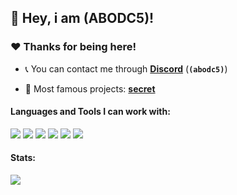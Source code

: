 ## :wave: Hey, i am (ABODC5)! 

### :heart:️ Thanks for being here!

- :telephone_receiver: You can contact me through **[Discord](https://discord.com/users/546384753503502346)** (**`(abodc5)`**)

- :briefcase: Most famous projects: **[secret](Link)**

#### Languages and Tools I can work with:
<a><img src="https://img.shields.io/badge/-Nodejs-43853?logo=Node.js&logoColor=white"></a> 
<img src="https://img.shields.io/badge/-NPM-CB3837?logo=npm&logoColor=white"> 
<img src="https://img.shields.io/badge/-HTML5-E34F26?logo=html5&logoColor=white"> 
<img src="https://img.shields.io/badge/-repl.it-56676e? logo=repl.it&logoColor=white"></a> 
<img src="https://img.shields.io/badge/-MongoDB-13aa52?logo=mongodb&logoColor=white"> 
<a><img src="https://img.shields.io/badge/-React-grey?logo=React&logoColor=#61dbfb"></a> 

#### Stats:
<img src="https://github-readme-stats.vercel.app/api?username=ABODC5&show_icons=true&hide_border=true&theme=algolia&icon_color=#ee6c4d">
